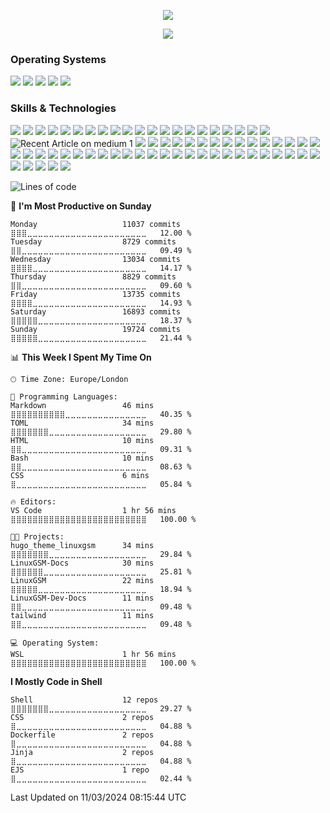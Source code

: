 <p align="center">
  <img src="https://capsule-render.vercel.app/api?type=waving&color=gradient&text=Glory%20to%20You!&height=100&section=header"/>
</p>
<p align="center">
<img src="https://media.tenor.com/LvMSWNnHItYAAAAC/lick-lips-lick.gif">
</p>
<h3>Operating Systems</h3>
<p>
<img src="https://img.shields.io/badge/Linux-FCC624?style=flat-square&logo=linux&logoColor=black"> 
<img src="https://img.shields.io/badge/Ubuntu-E95420?style=flat-square&logo=ubuntu&logoColor=white"> 
<img src="https://img.shields.io/badge/Debian-A81D33?style=flat-square&logo=debian&logoColor=white"> 
<img src="https://img.shields.io/badge/Red%20Hat-EE0000?style=flat-square&logo=redhat&logoColor=white"> 
<img src="https://img.shields.io/badge/Cent%20OS-262577?style=flat-square&logo=CentOS&logoColor=white">
</p>
<h3>Skills & Technologies</h3>
<p>
<img src="https://img.shields.io/badge/Ansible-EE0000?style=flat-square&logo=ansible&logoColor=white">
<img src="https://img.shields.io/badge/Atlassian-0052CC?style=flat-square&logo=Atlassian&logoColor=white">
<img src="https://img.shields.io/badge/Backblaze-E21E29?style=flat-square&logo=Backblaze&logoColor=white">  
<img src="https://img.shields.io/badge/Bash-4EAA25?style=flat-square&logo=GNU%20Bash&logoColor=white">
<img src="https://img.shields.io/badge/Bitbucket-0052CC?style=flat-square&logo=Bitbucket&logoColor=white">  
<img src="https://img.shields.io/badge/Bootstrap-563D7C?style=flat-square&logo=bootstrap&logoColor=white">
<img src="https://img.shields.io/badge/Chocolatey-23172BF4?style=flat-square&logo=Chocolatey&logoColor=white">
<img src="https://img.shields.io/badge/Cloudflare-F38020?style=flat-square&logo=Cloudflare&logoColor=white">
<img src="https://img.shields.io/badge/Codacy-222F29?style=flat-square&logo=Codacy&logoColor=white">
<img src="https://img.shields.io/badge/Confluence-23172BF4?style=flat-square&logo=confluence&logoColor=white">
<img src="https://img.shields.io/badge/CSS-239120?&style=flat-square&logo=css3&logoColor=white">
<img src="https://img.shields.io/badge/curl-073551?style=flat-square&logo=curl&logoColor=white">
<img src="https://img.shields.io/badge/diagrams.net-F08705?style=flat-square&logo=diagrams.net&logoColor=white">
<img src="https://img.shields.io/badge/DigitalOcean-0080FF?style=flat-square&logo=DigitalOcean&logoColor=white">
<img src="https://img.shields.io/badge/Discord-5865F2?style=flat-square&logo=Discord&logoColor=white">
<img src="https://img.shields.io/badge/Docker-2496ED?style=flat-square&logo=docker&logoColor=white">
<img src="https://img.shields.io/badge/Editor%20Config-E0EFEF?style=flat-square&logo=editorconfig&logoColor=000">
<img src="https://img.shields.io/badge/Font%20Awesome-528DD7?style=flat-square&logo=Font%20Awesome&logoColor=white">
<img src="https://img.shields.io/badge/GIMP-5C5543?style=flat-square&logo=gimp&logoColor=white">
<img src="https://img.shields.io/badge/Git-F05032?style=flat-square&logo=git&logoColor=white">
<img src="https://img.shields.io/badge/GitBook-3884FF?style=flat-square&logo=GitBook&logoColor=white">
<img src="https://img.shields.io/badge/GitHub-181717?style=flat-square&logo=github&logoColor=white" alt="Recent Article on medium 1">
<img src="https://img.shields.io/badge/GitHub%20Actions-2088FF?style=flat-square&logo=github%20actions&logoColor=white">
<img src="https://img.shields.io/badge/GitKraken-179287?style=flat-square&logo=GitKraken&logoColor=white">
<img src="https://img.shields.io/badge/Google%20AdSense-4285F4?style=flat-square&logo=Google%20AdSense&logoColor=white">
<img src="https://img.shields.io/badge/Google%20Analytics-E37400?style=flat-square&logo=Google%20Analytics&logoColor=white">
<img src="https://img.shields.io/badge/HTML-239120?style=flat-square&logo=html5&logoColor=white">
<img src="https://img.shields.io/badge/IFTTT-000000?style=flat-square&logo=IFTTT&logoColor=white">
<img src="https://img.shields.io/badge/Jenkins-D24939?style=flat-square&logo=Jenkins&logoColor=white">
<img src="https://img.shields.io/badge/Jira-0052CC?style=flat-square&logo=Jira&logoColor=white">
<img src="https://img.shields.io/badge/Let%27s%20Encrypt-003A70?style=flat-square&logo=Let%27s%20Encrypt&logoColor=white">
<img src="https://img.shields.io/badge/Linode-00A95C?style=flat-square&logo=Linode&logoColor=white">
<img src="https://img.shields.io/badge/Markdown-000000?style=flat-square&logo=markdown&logoColor=white">
<img src="https://img.shields.io/badge/Microsoft_Edge-0078D7?style=flat-square&logo=Microsoft-edge&logoColor=white">
<img src="https://img.shields.io/badge/Microsoft_Visio-3955A3?style=flat-square&logo=microsoft-visio&logoColor=white">
<img src="https://img.shields.io/badge/Microsoft_Word-2B579A?style=flat-square&logo=microsoft-word&logoColor=white">
<img src="https://img.shields.io/badge/MySQL-4479A1?style=flat-square&logo=MySQL&logoColor=white">
<img src="https://img.shields.io/badge/NGINX-009639?logo=NGINX&style=flat-square&logoColor=white">
<img src="https://img.shields.io/badge/npm-CB3837?style=flat-square&logo=npm&logoColor=white">
<img src="https://img.shields.io/badge/OPNSense-D94F00?style=flat-square&logo=OPNSense&logoColor=white">
<img src="https://img.shields.io/badge/OVH-123F6D?style=flat-square&logo=OVH&logoColor=white">
<img src="https://img.shields.io/badge/Packagist-F28D1A?style=flat-square&logo=Packagist&logoColor=white">
<img src="https://img.shields.io/badge/PageSpeed%20Insights-4285F4?style=flat-square&logo=PageSpeed%20Insights&logoColor=white">
<img src="https://img.shields.io/badge/Pi-hole-96060C?style=flat-square&logo=Pi-hole&logoColor=white">
<img src="https://img.shields.io/badge/Plesk-52BBE6?style=flat-square&logo=Plesk&logoColor=white">
<img src="https://img.shields.io/badge/Plex-EBAF00?style=flat-square&logo=Plex&logoColor=white">
<img src="https://img.shields.io/badge/Pluralsight-F15B2A?style=flat-square&logo=Pluralsight&logoColor=white">
<img src="https://img.shields.io/badge/Portainer-13BEF9?style=flat-square&logo=Portainer&logoColor=white">
<img src="https://img.shields.io/badge/Prettier-1A2C34?style=flat-square&logo=prettier&logoColor=F7BA3E">
<img src="https://img.shields.io/badge/RaspberryPi-A22846?style=flat-square&logo=Raspberry-Pi">
<img src="https://img.shields.io/badge/SemVer-3F4551?style=flat-square&logo=SemVer&logoColor=white">
<img src="https://img.shields.io/badge/Snyk-4C4A73?style=flat-square&logo=snyk&logoColor=white">
<img src="https://img.shields.io/badge/Stack%20Exchange-1E5397?style=flat-square&logo=Stack%20Exchange">
<img src="https://img.shields.io/badge/Star%20Trek-007aa5?style=flat-square&logo=Star%20Trek&logoColor=white">
<img src="https://img.shields.io/badge/Steam-000000?style=flat-square&logo=Steam&logoColor=white">
<img src="https://img.shields.io/badge/SteamDB-000000?style=flat-square&logo=SteamDB&logoColor=white">
<img src="https://img.shields.io/badge/Synology-B5B5B6?style=flat-square&logo=Synology&logoColor=white">
<img src="https://img.shields.io/badge/TeamSpeak-004680?style=flat-square&logo=TeamSpeak&logoColor=white">
<img src="https://img.shields.io/badge/Terraform-7B42BC?style=flat-square&logo=terraform&logoColor=white">
<img src="https://img.shields.io/badge/Uptime%20Kuma-5CDD8B?style=flat-square&logo=Uptime%20Kuma&logoColor=white">
<img src="https://img.shields.io/badge/Vim-019733?&style=flat-square&logo=vim&logoColor=white">
<img src="https://img.shields.io/badge/VirtualBox-183A61?logo=virtualbox&logoColor=white&style=flat-square">
<img src="https://img.shields.io/badge/Visual_Studio_Code-007ACC?style=flat-square&logo=visual%20studio%20code&logoColor=white">
<img src="https://img.shields.io/badge/VMware-607078?style=flat-square&logo=vmware&logoColor=white">
<img src="https://img.shields.io/badge/Windows-0078D6?style=flat-square&logo=Windows&logoColor=white"> 
<img src="https://img.shields.io/badge/Windows%2011-0078D4?style=flat-square&logo=Windows%2011&logoColor=white"> 
<img src="https://img.shields.io/badge/Wordpress-21759B?style=flat-square&logo=wordpress&logoColor=white"> 
</p>

<!--START_SECTION:waka-->
![Lines of code](https://img.shields.io/badge/From%20Hello%20World%20I%27ve%20Written-17.5%20million%20lines%20of%20code-blue)

📅 **I'm Most Productive on Sunday** 

```text
Monday                   11037 commits       ⣿⣿⣿⣀⣀⣀⣀⣀⣀⣀⣀⣀⣀⣀⣀⣀⣀⣀⣀⣀⣀⣀⣀⣀⣀   12.00 % 
Tuesday                  8729 commits        ⣿⣿⣀⣀⣀⣀⣀⣀⣀⣀⣀⣀⣀⣀⣀⣀⣀⣀⣀⣀⣀⣀⣀⣀⣀   09.49 % 
Wednesday                13034 commits       ⣿⣿⣿⣿⣀⣀⣀⣀⣀⣀⣀⣀⣀⣀⣀⣀⣀⣀⣀⣀⣀⣀⣀⣀⣀   14.17 % 
Thursday                 8829 commits        ⣿⣿⣀⣀⣀⣀⣀⣀⣀⣀⣀⣀⣀⣀⣀⣀⣀⣀⣀⣀⣀⣀⣀⣀⣀   09.60 % 
Friday                   13735 commits       ⣿⣿⣿⣿⣀⣀⣀⣀⣀⣀⣀⣀⣀⣀⣀⣀⣀⣀⣀⣀⣀⣀⣀⣀⣀   14.93 % 
Saturday                 16893 commits       ⣿⣿⣿⣿⣿⣀⣀⣀⣀⣀⣀⣀⣀⣀⣀⣀⣀⣀⣀⣀⣀⣀⣀⣀⣀   18.37 % 
Sunday                   19724 commits       ⣿⣿⣿⣿⣿⣀⣀⣀⣀⣀⣀⣀⣀⣀⣀⣀⣀⣀⣀⣀⣀⣀⣀⣀⣀   21.44 % 
```


📊 **This Week I Spent My Time On** 

```text
🕑︎ Time Zone: Europe/London

💬 Programming Languages: 
Markdown                 46 mins             ⣿⣿⣿⣿⣿⣿⣿⣿⣿⣿⣀⣀⣀⣀⣀⣀⣀⣀⣀⣀⣀⣀⣀⣀⣀   40.35 % 
TOML                     34 mins             ⣿⣿⣿⣿⣿⣿⣿⣀⣀⣀⣀⣀⣀⣀⣀⣀⣀⣀⣀⣀⣀⣀⣀⣀⣀   29.80 % 
HTML                     10 mins             ⣿⣿⣀⣀⣀⣀⣀⣀⣀⣀⣀⣀⣀⣀⣀⣀⣀⣀⣀⣀⣀⣀⣀⣀⣀   09.31 % 
Bash                     10 mins             ⣿⣿⣀⣀⣀⣀⣀⣀⣀⣀⣀⣀⣀⣀⣀⣀⣀⣀⣀⣀⣀⣀⣀⣀⣀   08.63 % 
CSS                      6 mins              ⣿⣀⣀⣀⣀⣀⣀⣀⣀⣀⣀⣀⣀⣀⣀⣀⣀⣀⣀⣀⣀⣀⣀⣀⣀   05.84 % 

🔥 Editors: 
VS Code                  1 hr 56 mins        ⣿⣿⣿⣿⣿⣿⣿⣿⣿⣿⣿⣿⣿⣿⣿⣿⣿⣿⣿⣿⣿⣿⣿⣿⣿   100.00 % 

🐱‍💻 Projects: 
hugo_theme_linuxgsm      34 mins             ⣿⣿⣿⣿⣿⣿⣿⣀⣀⣀⣀⣀⣀⣀⣀⣀⣀⣀⣀⣀⣀⣀⣀⣀⣀   29.84 % 
LinuxGSM-Docs            30 mins             ⣿⣿⣿⣿⣿⣿⣀⣀⣀⣀⣀⣀⣀⣀⣀⣀⣀⣀⣀⣀⣀⣀⣀⣀⣀   25.81 % 
LinuxGSM                 22 mins             ⣿⣿⣿⣿⣿⣀⣀⣀⣀⣀⣀⣀⣀⣀⣀⣀⣀⣀⣀⣀⣀⣀⣀⣀⣀   18.94 % 
LinuxGSM-Dev-Docs        11 mins             ⣿⣿⣀⣀⣀⣀⣀⣀⣀⣀⣀⣀⣀⣀⣀⣀⣀⣀⣀⣀⣀⣀⣀⣀⣀   09.48 % 
tailwind                 11 mins             ⣿⣿⣀⣀⣀⣀⣀⣀⣀⣀⣀⣀⣀⣀⣀⣀⣀⣀⣀⣀⣀⣀⣀⣀⣀   09.48 % 

💻 Operating System: 
WSL                      1 hr 56 mins        ⣿⣿⣿⣿⣿⣿⣿⣿⣿⣿⣿⣿⣿⣿⣿⣿⣿⣿⣿⣿⣿⣿⣿⣿⣿   100.00 % 
```

**I Mostly Code in Shell** 

```text
Shell                    12 repos            ⣿⣿⣿⣿⣿⣿⣿⣀⣀⣀⣀⣀⣀⣀⣀⣀⣀⣀⣀⣀⣀⣀⣀⣀⣀   29.27 % 
CSS                      2 repos             ⣿⣀⣀⣀⣀⣀⣀⣀⣀⣀⣀⣀⣀⣀⣀⣀⣀⣀⣀⣀⣀⣀⣀⣀⣀   04.88 % 
Dockerfile               2 repos             ⣿⣀⣀⣀⣀⣀⣀⣀⣀⣀⣀⣀⣀⣀⣀⣀⣀⣀⣀⣀⣀⣀⣀⣀⣀   04.88 % 
Jinja                    2 repos             ⣿⣀⣀⣀⣀⣀⣀⣀⣀⣀⣀⣀⣀⣀⣀⣀⣀⣀⣀⣀⣀⣀⣀⣀⣀   04.88 % 
EJS                      1 repo              ⣿⣀⣀⣀⣀⣀⣀⣀⣀⣀⣀⣀⣀⣀⣀⣀⣀⣀⣀⣀⣀⣀⣀⣀⣀   02.44 % 
```




 Last Updated on 11/03/2024 08:15:44 UTC
<!--END_SECTION:waka-->
